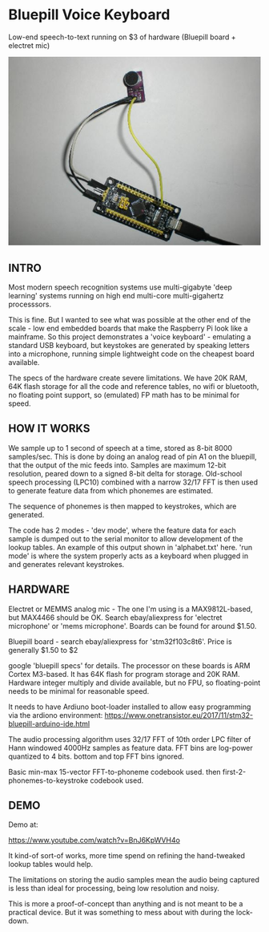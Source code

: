 # Bluepill Voice Keyboard
Low-end speech-to-text running on $3 of hardware (Bluepill board + electret mic)

![picture](https://raw.githubusercontent.com/briansm-github/bluepill_voice_keyboard/master/bluepill_voice_keyboard.jpg)

## INTRO
Most modern speech recognition systems use multi-gigabyte 'deep learning'
systems running on high end multi-core multi-gigahertz processsors. 

This is fine. But I wanted to see what was possible at the other end of the
scale - low end embedded boards that make the Raspberry Pi look like 
a mainframe. So this project demonstrates a 'voice keyboard' - emulating a
standard USB keyboard, but keystokes are generated by speaking letters into 
a microphone, running simple lightweight code on the cheapest board available.

The specs of the hardware create severe limitations. We have 20K RAM, 64K 
flash storage for all the code and reference tables, no wifi or bluetooth,
no floating point support, so (emulated) FP math has to be minimal for speed.

## HOW IT WORKS
We sample up to 1 second of speech at a time, stored as 8-bit 8000 samples/sec.
This is done by doing an analog read of pin A1 on the bluepill, that the
output of the mic feeds into. Samples are maximum 12-bit resolution,
peared down to a signed 8-bit delta for storage.
Old-school speech processing (LPC10) combined with a narrow 32/17 FFT
is then used to generate feature data from which phonemes are estimated.

The sequence of phonemes is then mapped to keystrokes, which are generated.

The code has 2 modes - 'dev mode', where the feature data for each sample
is dumped out to the serial monitor to allow development of the 
lookup tables. An example of this output shown in 'alphabet.txt' here.
'run mode' is where the system properly acts as a keyboard when plugged in
and generates relevant keystrokes.

## HARDWARE

Electret or MEMMS analog mic - The one I'm using is a MAX9812L-based, but MAX4466 should be OK.
Search ebay/aliexpress for 'electret microphone' or 'mems microphone'.
Boards can be found for around $1.50.

Bluepill board - search ebay/aliexpress for 'stm32f103c8t6'.
Price is generally $1.50 to $2

google 'bluepill specs' for details.
The processor on these boards is ARM Cortex M3-based. It  has 64K flash for
program storage and 20K RAM. Hardware integer multiply and divide available,
but no FPU, so floating-point needs to be minimal for reasonable speed.

It needs to have Ardiuno boot-loader installed to allow easy programming via
the ardiono environment:
https://www.onetransistor.eu/2017/11/stm32-bluepill-arduino-ide.html


The audio processing algorithm uses 32/17 FFT of  10th order LPC filter
of Hann windowed 4000Hz samples as feature data.
FFT bins are log-power quantized to 4 bits. bottom and top FFT bins ignored.

Basic  min-max 15-vector FFT-to-phoneme codebook used.
then first-2-phonemes-to-keystroke codebook used.

## DEMO

Demo at:

https://www.youtube.com/watch?v=BnJ6KpWVH4o

It kind-of sort-of works, more time spend on refining the hand-tweaked 
lookup tables would help.

The limitations on storing the audio samples mean the audio being captured is
less than ideal for processing, being low resolution and noisy.

This is more a proof-of-concept than anything and
is not meant to be a practical device. But it was something to mess about
with during the lock-down.
